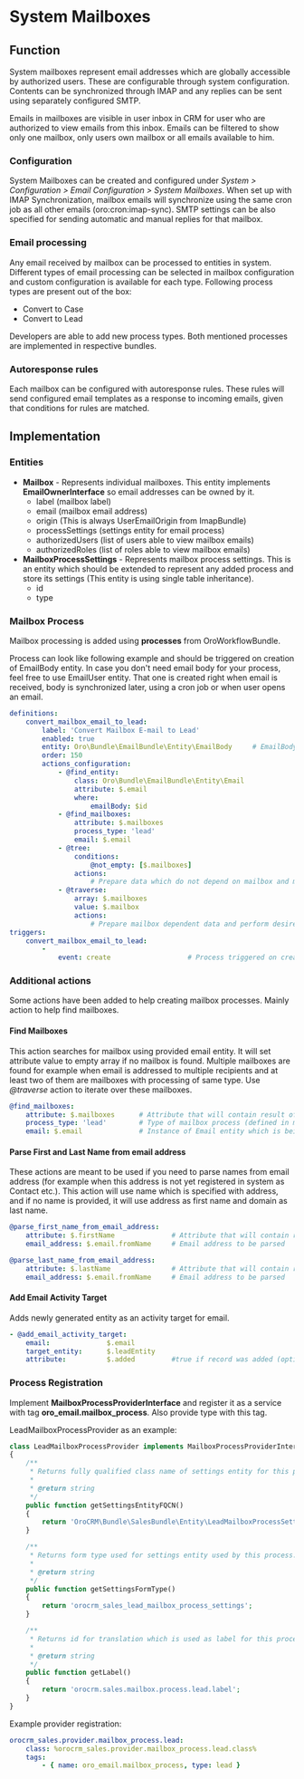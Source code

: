 # System Mailboxes

## Function

System mailboxes represent email addresses which are globally accessible by
authorized users. These are configurable through system configuration. Contents
can be synchronized through IMAP and any replies can be sent using separately
configured SMTP.

Emails in mailboxes are visible in user inbox in CRM for user who are authorized
to view emails from this inbox. Emails can be filtered to show only one mailbox,
only users own mailbox or all emails available to him.

### Configuration

System Mailboxes can be created and configured under *System > Configuration > Email
Configuration > System Mailboxes*. When set up with IMAP Synchronization, mailbox
emails will synchronize using the same cron job as all other emails
(oro:cron:imap-sync). SMTP settings can be also specified for sending automatic
and manual replies for that mailbox.

### Email processing

Any email received by mailbox can be processed to entities in system. Different
types of email processing can be selected in mailbox configuration and custom
configuration is available for each type. Following process types are present
out of the box:

 - Convert to Case
 - Convert to Lead

Developers are able to add new process types. Both mentioned processes are
implemented in respective bundles.

### Autoresponse rules

Each mailbox can be configured with autoresponse rules. These rules will send
configured email templates as a response to incoming emails, given that
conditions for rules are matched.

## Implementation

### Entities
 - **Mailbox** - Represents individual mailboxes. This entity implements
**EmailOwnerInterface** so email addresses can be owned by it.
   - label (mailbox label)
   - email (mailbox email address)
   - origin (This is always UserEmailOrigin from ImapBundle)
   - processSettings (settings entity for email process)
   - authorizedUsers (list of users able to view mailbox emails)
   - authorizedRoles (list of roles able to view mailbox emails)
 - **MailboxProcessSettings** - Represents mailbox process settings. This is
an entity which should be extended to represent any added process and store
its settings (This entity is using single table inheritance).
   - id
   - type

### Mailbox Process

Mailbox processing is added using **processes** from OroWorkflowBundle.

Process can look like following example and should be triggered on
creation of EmailBody entity. In case you don't need email body for your
process, feel free to use EmailUser entity. That one is created right when email
is received, body is synchronized later, using a cron job or when user opens an
email.

``` yaml
definitions:
    convert_mailbox_email_to_lead:
        label: 'Convert Mailbox E-mail to Lead'
        enabled: true
        entity: Oro\Bundle\EmailBundle\Entity\EmailBody     # EmailBody or EmailUser
        order: 150
        actions_configuration:
            - @find_entity:
                class: Oro\Bundle\EmailBundle\Entity\Email
                attribute: $.email
                where:
                    emailBody: $id
            - @find_mailboxes:
                attribute: $.mailboxes
                process_type: 'lead'
                email: $.email
            - @tree:
                conditions:
                    @not_empty: [$.mailboxes]
                actions:
                    # Prepare data which do not depend on mailbox and mailbox process settings here
            - @traverse:
                array: $.mailboxes
                value: $.mailbox
                actions:
                    # Prepare mailbox dependent data and perform desired actions here.
triggers:
    convert_mailbox_email_to_lead:
        -
            event: create                   # Process triggered on creating of email body
```

### Additional actions

Some actions have been added to help creating mailbox processes. Mainly action
to help find mailboxes.

#### Find Mailboxes

This action searches for mailbox using provided email entity. It will set
attribute value to empty array if no mailbox is found. Multiple mailboxes are
found for example when email is addressed to multiple recipients and at least
two of them are mailboxes with processing of same type. Use *@traverse* action
to iterate over these mailboxes.

```yaml
@find_mailboxes:
    attribute: $.mailboxes      # Attribute that will contain result of action
    process_type: 'lead'        # Type of mailbox process (defined in mailbox process provider service definition)
    email: $.email              # Instance of Email entity which is being processed
```
#### Parse First and Last Name from email address

These actions are meant to be used if you need to parse names from email address
(for example when this address is not yet registered in system as Contact etc.).
This action will use name which is specified with address, and if no name is
provided, it will use address as first name and domain as last name.

```yaml
@parse_first_name_from_email_address:
    attribute: $.firstName              # Attribute that will contain result of action
    email_address: $.email.fromName     # Email address to be parsed

@parse_last_name_from_email_address:
    attribute: $.lastName               # Attribute that will contain result of action
    email_address: $.email.fromName     # Email address to be parsed
```

#### Add Email Activity Target

Adds newly generated entity as an activity target for email.

```yaml
- @add_email_activity_target:
    email:              $.email
    target_entity:      $.leadEntity
    attribute:          $.added         #true if record was added (optional)
```

### Process Registration

Implement **MailboxProcessProviderInterface** and register it as a service with
tag **oro_email.mailbox_process**. Also provide type with this tag.

LeadMailboxProcessProvider as an example:

``` php
class LeadMailboxProcessProvider implements MailboxProcessProviderInterface
{
    /**
     * Returns fully qualified class name of settings entity for this process.
     *
     * @return string
     */
    public function getSettingsEntityFQCN()
    {
        return 'OroCRM\Bundle\SalesBundle\Entity\LeadMailboxProcessSettings';
    }

    /**
     * Returns form type used for settings entity used by this process.
     *
     * @return string
     */
    public function getSettingsFormType()
    {
        return 'orocrm_sales_lead_mailbox_process_settings';
    }

    /**
     * Returns id for translation which is used as label for this process type.
     *
     * @return string
     */
    public function getLabel()
    {
        return 'orocrm.sales.mailbox.process.lead.label';
    }
}

```

Example provider registration:

```yaml
orocrm_sales.provider.mailbox_process.lead:
    class: %orocrm_sales.provider.mailbox_process.lead.class%
    tags:
        - { name: oro_email.mailbox_process, type: lead }
```
